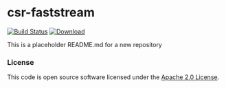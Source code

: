 
# csr-faststream

[![Build Status](https://travis-ci.org/hmrc/csr-faststream.svg?branch=master)](https://travis-ci.org/hmrc/csr-faststream) [ ![Download](https://api.bintray.com/packages/hmrc/releases/csr-faststream/images/download.svg) ](https://bintray.com/hmrc/releases/csr-faststream/_latestVersion)

This is a placeholder README.md for a new repository

### License

This code is open source software licensed under the [Apache 2.0 License]("http://www.apache.org/licenses/LICENSE-2.0.html").
    
